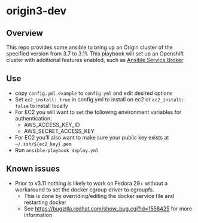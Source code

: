 # origin3-dev
## Overview
This repo provides some ansible to bring up an Origin cluster of the specified version from 3.7 to 3.11. This playbook will set up an Openshift cluster with additional features enabled, such as [Ansible Service Broker](https://github.com/openshift/ansible-service-broker)

## Use
  * copy `config.yml.example` to `config.yml` and edit desired options
  * Set `ec2_install: true` in config.yml to install on ec2 or `ec2_install: false` to install locally
  * For EC2 you will want to set the following environment variables for authentication:
    * AWS_ACCESS_KEY_ID
    * AWS_SECRET_ACCESS_KEY
  * For EC2 you'll also want to make sure your public key exists at `~/.ssh/${ec2_key}.pem`
  * Run `ansible-playbook deploy.yml`

## Known issues
  * Prior to v3.11 nothing is likely to work on Fedora 29+ without a workaround to set the docker cgroup driver to cgroupfs.
    * This is done by overriding/editing the docker service file and restarting docker
    * See https://bugzilla.redhat.com/show_bug.cgi?id=1558425 for more information

